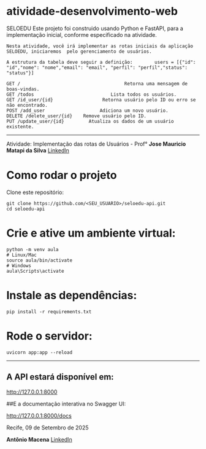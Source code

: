 # atividade-desenvolvimento-web
SELOEDU 
Este projeto foi construido usando Python e FastAPI, para  a implementação inicial, conforme especificado na atividade.
```
Nesta atividade, você irá implementar as rotas iniciais da aplicação SELOEDU, iniciaremos  pelo gerenciamento de usuários.

A estrutura da tabela deve seguir a definição:        users = [{"id": "id","nome": "nome","email": "email", "perfil": "perfil","status": "status"}]

GET /                                      Retorna uma mensagem de boas-vindas.
GET /todos                            Lista todos os usuários.
GET /id_user/{id}                  Retorna usuário pelo ID ou erro se não encontrado.
POST /add_user                    Adiciona um novo usuário.
DELETE /delete_user/{id}    Remove usuário pelo ID.
PUT /update_user/{id}         Atualiza os dados de um usuário existente.
```
---
Atividade: Implementação das rotas de Usuários - Prof° **Jose Mauricio Matapi da Silva** [LinkedIn]()


# Como rodar o projeto

Clone este repositório:

```
git clone https://github.com/<SEU_USUARIO>/seloedu-api.git
cd seloedu-api
```

# Crie e ative um ambiente virtual:

```
python -m venv aula
# Linux/Mac
source aula/bin/activate
# Windows
aula\Scripts\activate
```

# Instale as dependências:

```
pip install -r requirements.txt
```

# Rode o servidor:

```
uvicorn app:app --reload
```

---


## A API estará disponível em:
 
http://127.0.0.1:8000

##E a documentação interativa no Swagger UI:

http://127.0.0.1:8000/docs



Recife, 09 de Setembro de 2025

**Antônio Macena** [LinkedIn](https://www.linkedin.com/in/antonio-macena/)